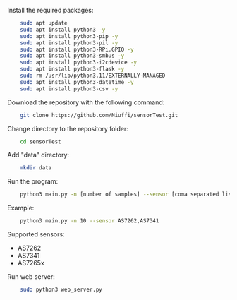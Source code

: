 Install the required packages:
```bash
    sudo apt update
    sudo apt install python3 -y  
    sudo apt install python3-pip -y
    sudo apt install python3-pil -y
    sudo apt install python3-RPi.GPIO -y
    sudo apt install python3-smbus -y
    sudo apt install python3-i2cdevice -y
    sudo apt install python3-flask -y
    sudo rm /usr/lib/python3.11/EXTERNALLY-MANAGED
    sudo apt install python3-datetime -y
    sudo apt install python3-csv -y
```
Download the repository with the following command:
```bash
    git clone https://github.com/Niuffi/sensorTest.git
```
Change directory to the repository folder:
```bash
    cd sensorTest
```
Add "data" directory:
```bash
    mkdir data
```

Run the program:
```bash
    python3 main.py -n [number of samples] --sensor [coma separated list of sensors]
```
Example:
```bash
    python3 main.py -n 10 --sensor AS7262,AS7341
```
Supported sensors:
- AS7262
- AS7341
- AS7265x

Run web server:
```bash
    sudo python3 web_server.py
```
